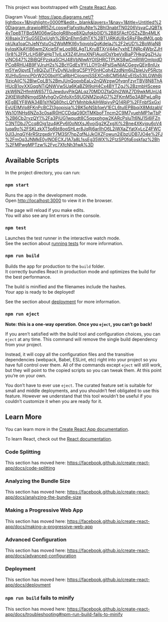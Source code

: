 This project was bootstrapped with [Create React App](https://github.com/facebook/create-react-app).

Diagram Visual: https://app.diagrams.net/?lightbox=1&highlight=0000ff&edit=_blank&layers=1&nav=1&title=Untitled%20Diagram.drawio#R5ZrLcpswFIafxstkuNte%2BhI3nabtTN0206VsyaCJQBTk4vTpe8TFBqSM006wGboIgR8hoe8XQufgkb0ID%2B8SFAcfOSZsZBn4MLKXI8sajx3YSuG5EDxjUgh%2BQnEhmSdhTX%2BTUjRKdU8xSRsFBedM0LgpbnkUka1oaChJeNYstuOs2WqMfKII6y1iqvpIsQgKdeIaJ%2F2eUD%2BoWjaN8kyIqsKlkAYI86wm2Xcje5FwLoq98LAgTLKruBTXrV44e7yxhETiNRc4WbrZJHi1jr8%2FPLrLH58PaHpT1vILsX3Z4fJmxXNFIAuoIOsYbeVxBiaP7HkgQgZHJuyiNC647%2BiBQFPzskaSCHJ48VbNIwAYOISHRCTPUKS8wCmRlWOmIpidDPCq8RHU4B9FVJruH2s%2BcYGdEs1fYLLOY0r4PsISwNIACGegvQEjr8nIUxm5Yw0jpytETv8QjZuITFvDyNUx8rqC5PYP0nHCqh42zdNm6ijZbleUvP5RctxXUHIuSmncP0rW2O0bpYlCaRbHCijosmjSSEXCn8iCM56AEvEISs53lLGWhBj1IzjcAiIC%2BlwCpLB%2BmJUnQoqxbEaLv2nQWzgwOfvqnFzyrTBV8N8ThAHUcB1ovXXGqgNTjQNWVw5Ua6KaBZ9I9oH4Cx4BYTZgJ%2BzmbHSceeqzkW6NZHfmhW657TGJewduyPikQALqz70MDOZfaQjhj2WAZ7D9wkMUnU42jKtEWdNNmgdSMyhgOvGhfoXn59UGNM2jpjAG7%2FKmM5p3ABPwLqRgKEgBEYF8WA34B1sYNQ80hcLQfYMnhbIkAlHWqiyvPQ14RiP%2FFnbfSxGxlEvUEIMVp8FKnPcBCZI3gopisja%2BK5pNSb1qeV1ECL6tuIEPBbqiX8MdzabVWs1O1NHs6NZp3c0salR0HCCDdaG9DtTMKboFTncm2C9M7yuehMP1wTbP%2B6Cb2rvzQY1%2Fa3PjUG1wpudt8C5qgxphgw2KARcPsluTt6NJ15i6lFZnC3NTDbJ7Ccq8Oig1zu4jKPv6I0oNtXsJ6vojSg2KZxgXi%2Bne4XKvjqu6oV4luqa9o%2FSKLzkXT5p6bt8oqSHLer8JqRj6arllhO6L2iWXaZYatXyLcZ4FWC0JI3JnqGY4rRStzgxdjrY7M3Sf7hpZqfNJJkOXZFowun2iEbzUDB7JO4e%2FJ%2FmOq3JNMkE0ylNOECXJ1A7a8L1ssEg35WX%2FtzSP0fqEoskfaz%2Bh%2FMPwgMPTzw%2Fyc7XfcNh3fwA%3D


## Available Scripts

In the project directory, you can run:

### `npm start`

Runs the app in the development mode.<br />
Open [http://localhost:3000](http://localhost:3000) to view it in the browser.

The page will reload if you make edits.<br />
You will also see any lint errors in the console.

### `npm test`

Launches the test runner in the interactive watch mode.<br />
See the section about [running tests](https://facebook.github.io/create-react-app/docs/running-tests) for more information.

### `npm run build`

Builds the app for production to the `build` folder.<br />
It correctly bundles React in production mode and optimizes the build for the best performance.

The build is minified and the filenames include the hashes.<br />
Your app is ready to be deployed!

See the section about [deployment](https://facebook.github.io/create-react-app/docs/deployment) for more information.

### `npm run eject`

**Note: this is a one-way operation. Once you `eject`, you can’t go back!**

If you aren’t satisfied with the build tool and configuration choices, you can `eject` at any time. This command will remove the single build dependency from your project.

Instead, it will copy all the configuration files and the transitive dependencies (webpack, Babel, ESLint, etc) right into your project so you have full control over them. All of the commands except `eject` will still work, but they will point to the copied scripts so you can tweak them. At this point you’re on your own.

You don’t have to ever use `eject`. The curated feature set is suitable for small and middle deployments, and you shouldn’t feel obligated to use this feature. However we understand that this tool wouldn’t be useful if you couldn’t customize it when you are ready for it.

## Learn More

You can learn more in the [Create React App documentation](https://facebook.github.io/create-react-app/docs/getting-started).

To learn React, check out the [React documentation](https://reactjs.org/).

### Code Splitting

This section has moved here: https://facebook.github.io/create-react-app/docs/code-splitting

### Analyzing the Bundle Size

This section has moved here: https://facebook.github.io/create-react-app/docs/analyzing-the-bundle-size

### Making a Progressive Web App

This section has moved here: https://facebook.github.io/create-react-app/docs/making-a-progressive-web-app

### Advanced Configuration

This section has moved here: https://facebook.github.io/create-react-app/docs/advanced-configuration

### Deployment

This section has moved here: https://facebook.github.io/create-react-app/docs/deployment

### `npm run build` fails to minify

This section has moved here: https://facebook.github.io/create-react-app/docs/troubleshooting#npm-run-build-fails-to-minify


